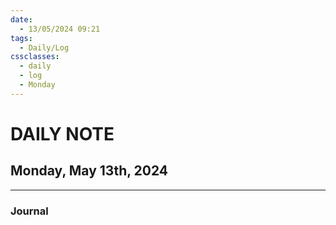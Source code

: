 ```yaml
---
date:
  - 13/05/2024 09:21
tags:
  - Daily/Log
cssclasses:
  - daily
  - log
  - Monday
---
```

# DAILY NOTE
## Monday, May 13th, 2024
---
### Journal
####
